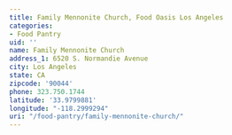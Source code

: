 ```yaml
---
title: Family Mennonite Church, Food Oasis Los Angeles
categories:
- Food Pantry
uid: ''
name: Family Mennonite Church
address_1: 6520 S. Normandie Avenue
city: Los Angeles
state: CA
zipcode: '90044'
phone: 323.750.1744
latitude: '33.9799881'
longitude: "-118.2999294"
uri: "/food-pantry/family-mennonite-church/"
---
```


